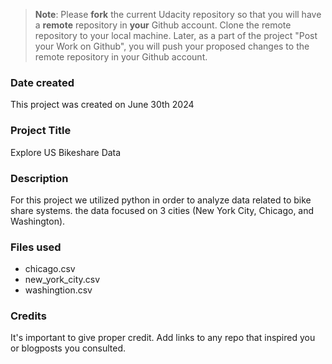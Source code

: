 >**Note**: Please **fork** the current Udacity repository so that you will have a **remote** repository in **your** Github account. Clone the remote repository to your local machine. Later, as a part of the project "Post your Work on Github", you will push your proposed changes to the remote repository in your Github account.

### Date created
This project was created on June 30th 2024

### Project Title
Explore US Bikeshare Data

### Description
For this project we utilized python in order to analyze data related to bike share systems. the data focused on 3 cities (New York City, Chicago, and Washington).

### Files used
- chicago.csv
- new_york_city.csv
- washingtion.csv

### Credits
It's important to give proper credit. Add links to any repo that inspired you or blogposts you consulted.

